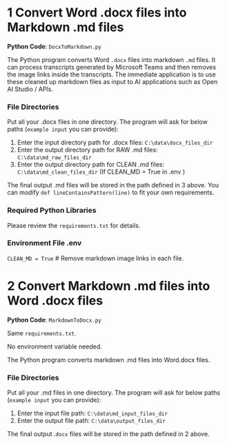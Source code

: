 # 1 Convert Word .docx files into Markdown .md files

**Python Code**: `DocxToMarkdown.py` 

The Python program converts Word `.docx` files into markdown `.md` files. It can process transcripts generated by Microsoft Teams and then removes the image links inside the transcripts. The immediate application is to use these cleaned up markdown files as input to AI applications such as Open AI Studio / APIs. 

### File Directories 

Put all your .docx files in one directory. The program will ask for below paths (`example input` you can provide):

1. Enter the input directory path for .docx files: `C:\data\docx_files_dir`
2. Enter the output directory path for RAW .md files: `C:\data\md_raw_files_dir` 
3. Enter the output directory path for CLEAN .md files: `C:\data\md_clean_files_dir` (If CLEAN_MD = True in .env )

The final output .md files will be stored in the path defined in 3 above. You can modify  `def lineContainsPattern(line)` to fit your own requirements. 

### Required Python Libraries 

Please review the `requirements.txt` for details. 

### Environment File .env

`CLEAN_MD = True` # Remove markdown image links in each file.

# 2 Convert Markdown .md files into Word .docx files

**Python Code**: `MarkdownToDocx.py` 

Same `requirements.txt`. 

No environment variable needed. 

The Python program converts markdown .md files into Word.docx files.

### File Directories 

Put all your .md files in one directory. The program will ask for below paths (`example input` you can provide):

1. Enter the input file path: `C:\data\md_input_files_dir`
2. Enter the output file path: `C:\data\output_files_dir`

The final output .`docx` files will be stored in the path defined in 2 above.

